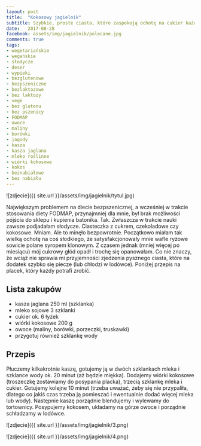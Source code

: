 ```yaml
---
layout: post
title:  "Kokosowy jagielnik"
subtitle: Szybkie, proste ciasta, które zaspokoją ochotę na cukier każdego alergika.
date:   2017-08-28
facebook: assets/img/jagielnik/polecane.jpg
comments: true
tags:
- wegetariańskie
- wegańskie
- słodycze
- deser
- wypieki
- bezglutenowe
- bezpszeniczne
- bezlaktozowe
- bez laktozy
- vege
- bez glutenu
- bez pszenicy
- FODMAP
- owoce
- maliny
- borówki
- jagody
- kasza
- kasza jaglana
- mleko roślinne
- wiórki kokosowe
- kokos
- beznabiałowe
- bez nabiału
---
```


![zdjecie]({{ site.url }}/assets/img/jagielnik/tytul.jpg)

Największym problemem na diecie bezpszenicznej, a wcześniej w trakcie stosowania diety FODMAP, przynajmniej dla mnie, był brak możliwości pójścia do sklepu i kupienia batonika. Tak. Zwłaszcza w trakcie nauki zawsze podjadałam słodycze. Ciasteczka z cukrem, czekoladowe czy kokosowe. Mniam. Ale to minęło bezpowrotnie. Początkowo miałam tak wielką ochotę na coś słodkiego, że satysfakcjonowały mnie wafle ryżowe sowicie polane syropem klonowym. Z czasem jednak (mniej więcej po miesiącu) mój cukrowy głód opadł i trochę się opanowałam. Co nie znaczy, że wciąż nie sprawia mi przyjemności zjedzenia pysznego ciasta, które na dodatek szybko się piecze (lub chłodzi w lodówce). Poniżej przepis na placek, który każdy potrafi zrobić.

## Lista zakupów

* kasza jaglana 250 ml (szklanka)
* mleko sojowe 3 szklanki
* cukier ok. 6 łyżek
* wiórki kokosowe 200 g
* owoce (maliny, borówki, porzeczki, truskawki)
* przygotuj również szklankę wody

## Przepis

Płuczemy kilkakrotnie kaszę, gotujemy ją w dwóch szklankach mleka i szklance wody ok. 20 minut (aż będzie miękka). Dodajemy wiórki kokosowe (troszeczkę zostawiamy do posypania placka), trzecią szklankę mleka i cukier. Gotujemy kolejne 10 minut (trzeba uważać, żeby się nie przypaliła, dlatego co jakiś czas trzeba ją pomieszać i ewentualnie dodać więcej mleka lub wody). Następnie kaszę porządnie blendujemy i wylewamy do tortownicy. Posypujemy kokosem, układamy na górze owoce i porządnie schładzamy w lodówce.

![zdjecie]({{ site.url }}/assets/img/jagielnik/3.png)

![zdjecie]({{ site.url }}/assets/img/jagielnik/4.png)